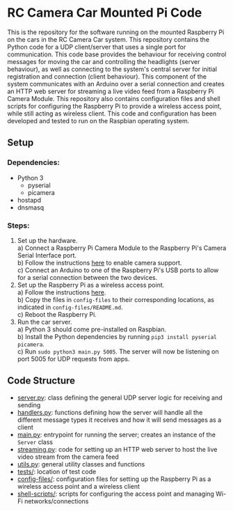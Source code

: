 # RC Camera Car Mounted Pi Code

This is the repository for the software running on the mounted Raspberry Pi on
the cars in the RC Camera Car system. This repository contains the Python code
for a UDP client/server that uses a single port for communication. This code
base provides the behaviour for receiving control messages for moving the car
and controlling the headlights (server behaviour), as well as connecting to the
system's central server for initial registration and connection (client
behaviour). This component of the system communicates with an Arduino over a
serial connection and creates an HTTP web server for streaming a live video feed
from a Raspberry Pi Camera Module. This repository also contains configuration
files and shell scripts for configuring the Raspberry Pi to provide a wireless
access point, while still acting as wireless client. This code and configuration
has been developed and tested to run on the Raspbian operating system.

## Setup
### Dependencies:
* Python 3
  * pyserial
  * picamera
* hostapd
* dnsmasq

### Steps:
1. Set up the hardware.  
  a) Connect a Raspberry Pi Camera Module to the Raspberry Pi's Camera Serial
  Interface port.  
  b) Follow the instructions
  [here](https://www.raspberrypi.org/documentation/configuration/camera.md) to
  enable camera support.  
  c) Connect an Arduino to one of the Raspberry Pi's USB ports to allow for a
  serial connection between the two devices.  
2. Set up the Raspberry Pi as a wireless access point.  
  a) Follow the instructions
  [here](https://www.raspberrypi.org/documentation/configuration/wireless/access-point.md).  
  b) Copy the files in `config-files` to their corresponding locations, as
  indicated in `config-files/README.md`.  
  c) Reboot the Raspberry Pi.  
3. Run the car server.  
  a) Python 3 should come pre-installed on Raspbian.  
  b) Install the Python dependencies by running `pip3 install pyserial picamera`.  
  c) Run `sudo python3 main.py 5005`. The server will now be listening on port
     5005 for UDP requests from apps.  

## Code Structure
* [server.py](./server.py): class defining the general UDP server logic for
receiving and sending
* [handlers.py](./handlers.py): functions defining how the server will handle
all the different message types it receives and how it will send messages as a
client
* [main.py](./main.py): entrypoint for running the server; creates an instance
of the `Server` class
* [streaming.py](./streaming.py): code for setting up an HTTP web server to host
the live video stream from the camera feed
* [utils.py](./utils.py): general utility classes and functions
* [tests/](./tests/): location of test code
* [config-files/](./tests/): configuration files for setting up the Raspberry Pi
as a wireless access point and a wireless client
* [shell-scripts/](./shell-scripts/): scripts for configuring the access point
and managing Wi-Fi networks/connections
